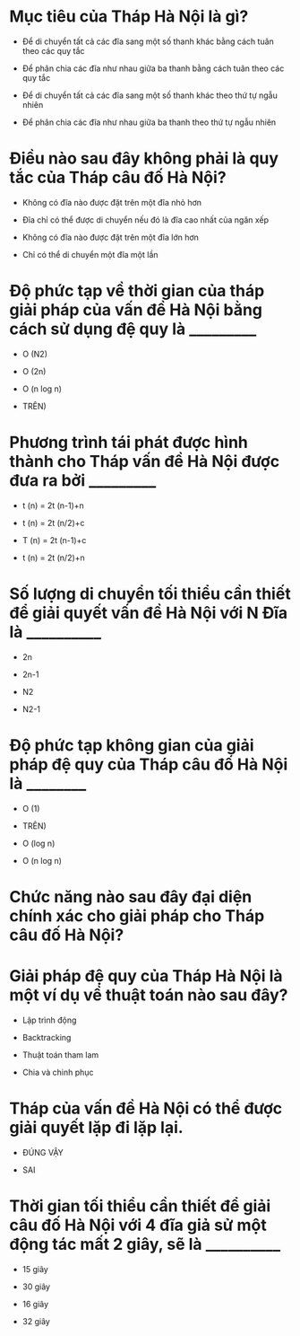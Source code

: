 # Mục tiêu của Tháp Hà Nội là gì?

* Để di chuyển tất cả các đĩa sang một số thanh khác bằng cách tuân theo các quy tắc

- Để phân chia các đĩa như nhau giữa ba thanh bằng cách tuân theo các quy tắc

- Để di chuyển tất cả các đĩa sang một số thanh khác theo thứ tự ngẫu nhiên

- Để phân chia các đĩa như nhau giữa ba thanh theo thứ tự ngẫu nhiên

# Điều nào sau đây không phải là quy tắc của Tháp câu đố Hà Nội?

- Không có đĩa nào được đặt trên một đĩa nhỏ hơn

- Đĩa chỉ có thể được di chuyển nếu đó là đĩa cao nhất của ngăn xếp

* Không có đĩa nào được đặt trên một đĩa lớn hơn

- Chỉ có thể di chuyển một đĩa một lần

# Độ phức tạp về thời gian của tháp giải pháp của vấn đề Hà Nội bằng cách sử dụng đệ quy là _________

- O (N2)

* O (2n)

- O (n log n)

- TRÊN)

# Phương trình tái phát được hình thành cho Tháp vấn đề Hà Nội được đưa ra bởi _________

- t (n) = 2t (n-1)+n

- t (n) = 2t (n/2)+c

* T (n) = 2t (n-1)+c

- t (n) = 2t (n/2)+n

# Số lượng di chuyển tối thiểu cần thiết để giải quyết vấn đề Hà Nội với N Đĩa là __________

- 2n

* 2n-1

- N2

- N2-1

# Độ phức tạp không gian của giải pháp đệ quy của Tháp câu đố Hà Nội là ________

- O (1)

* TRÊN)

- O (log n)

- O (n log n)

# Chức năng nào sau đây đại diện chính xác cho giải pháp cho Tháp câu đố Hà Nội?

# Giải pháp đệ quy của Tháp Hà Nội là một ví dụ về thuật toán nào sau đây?

- Lập trình động

- Backtracking

- Thuật toán tham lam

* Chia và chinh phục

# Tháp của vấn đề Hà Nội có thể được giải quyết lặp đi lặp lại.

* ĐÚNG VẬY

- SAI

# Thời gian tối thiểu cần thiết để giải câu đố Hà Nội với 4 đĩa giả sử một động tác mất 2 giây, sẽ là __________

- 15 giây

* 30 giây

- 16 giây

- 32 giây